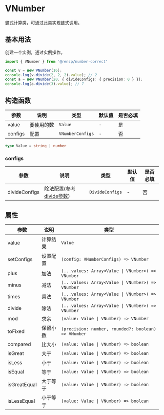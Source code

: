 # VNumber

竖式计算类，可通过此类实现链式调用。

## 基本用法

创建一个实例，通过实例操作。

```ts
import { VNumber } from '@renzp/number-correct'

const v = new VNumber(16);
console.log(v.divide(2, 2, 2).value); // 2
const a = new VNumber(20, { divideConfigs: { precision: 0 } });
console.log(a.divide(3).value); // 7
```

## 构造函数

| 参数    | 说明       | 类型             | 默认值 | 是否必填 |
| ------- | ---------- | ---------------- | ------ | -------- |
| value   | 要使用的数 | `Value`          | -      | 是       |
| configs | 配置       | `VNumberConfigs` | -      | 否       |


```ts
type Value = string | number
```

### configs

| 参数          | 说明                                                        | 类型            | 默认值 | 是否必填 |
| ------------- | ----------------------------------------------------------- | --------------- | ------ | -------- |
| divideConfigs | 除法配置(参考[divide参数](/math/divide#%E5%8F%82%E6%95%B0)) | `DivideConfigs` | -      | 否       |


## 属性

| 参数         | 说明     | 类型                                                |
| ------------ | -------- | --------------------------------------------------- |
| value        | 计算结果 | `Value`                                             |
| setConfigs   | 设置配置 | `(config: VNumberConfigs) => VNumber`               |
| plus         | 加法     | `(...values: Array<Value \| VNumber>) => VNumber`   |
| minus        | 减法     | `(...values: Array<Value \| VNumber>) => VNumber`   |
| times        | 乘法     | `(...values: Array<Value \| VNumber>) => VNumber`   |
| divide       | 除法     | `(...values: Array<Value \| VNumber>) => VNumber`   |
| mod          | 求余     | `(value: Value \| VNumber) => VNumber`              |
| toFixed      | 保留小数 | `(precision: number, rounded?: boolean) => VNumber` |
| compared     | 比大小   | `(value: Value \| VNumber) => boolean`              |
| isGreat      | 大于     | `(value: Value \| VNumber) => boolean`              |
| isLess       | 小于     | `(value: Value \| VNumber) => boolean`              |
| isEqual      | 等于     | `(value: Value \| VNumber) => boolean`              |
| isGreatEqual | 大于等于 | `(value: Value \| VNumber) => boolean`              |
| isLessEqual  | 小于等于 | `(value: Value \| VNumber) => boolean`              |
